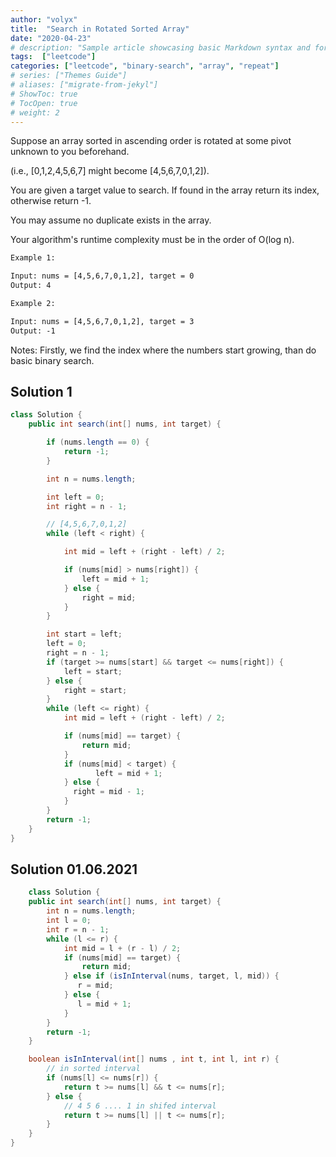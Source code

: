```yaml
---
author: "volyx"
title:  "Search in Rotated Sorted Array"
date: "2020-04-23"
# description: "Sample article showcasing basic Markdown syntax and formatting for HTML elements."
tags:  ["leetcode"]
categories: ["leetcode", "binary-search", "array", "repeat"]
# series: ["Themes Guide"]
# aliases: ["migrate-from-jekyl"]
# ShowToc: true
# TocOpen: true
# weight: 2
---
```



Suppose an array sorted in ascending order is rotated at some pivot unknown to you beforehand.

(i.e., [0,1,2,4,5,6,7] might become [4,5,6,7,0,1,2]).

You are given a target value to search. If found in the array return its index, otherwise return -1.

You may assume no duplicate exists in the array.

Your algorithm's runtime complexity must be in the order of O(log n).

```txt
Example 1:

Input: nums = [4,5,6,7,0,1,2], target = 0
Output: 4
```

```txt
Example 2:

Input: nums = [4,5,6,7,0,1,2], target = 3
Output: -1
```

Notes: Firstly, we find the index where the numbers start growing, than do basic binary search.

## Solution 1

```java
class Solution {
    public int search(int[] nums, int target) {

        if (nums.length == 0) {
            return -1;
        }

        int n = nums.length;

        int left = 0;
        int right = n - 1;

        // [4,5,6,7,0,1,2]
        while (left < right) {

            int mid = left + (right - left) / 2;

            if (nums[mid] > nums[right]) {
                left = mid + 1;
            } else {
                right = mid;
            }
        }

        int start = left;
        left = 0;
        right = n - 1;
        if (target >= nums[start] && target <= nums[right]) {
            left = start;
        } else {
            right = start;
        }
        while (left <= right) {
            int mid = left + (right - left) / 2;

            if (nums[mid] == target) {
                return mid;
            }
            if (nums[mid] < target) {
                   left = mid + 1;
            } else {
              right = mid - 1;
            }
        }
        return -1;
    }
}
```

## Solution 01.06.2021

```java
    class Solution {
    public int search(int[] nums, int target) {
        int n = nums.length;
        int l = 0;
        int r = n - 1;
        while (l <= r) {
            int mid = l + (r - l) / 2;
            if (nums[mid] == target) {
                return mid;
            } else if (isInInterval(nums, target, l, mid)) {
               r = mid;
            } else {
               l = mid + 1;    
            }
        }
        return -1;
    }

    boolean isInInterval(int[] nums , int t, int l, int r) {
        // in sorted interval
        if (nums[l] <= nums[r]) {
            return t >= nums[l] && t <= nums[r];
        } else {
            // 4 5 6 .... 1 in shifed interval
            return t >= nums[l] || t <= nums[r];
        }
    }
}
```
